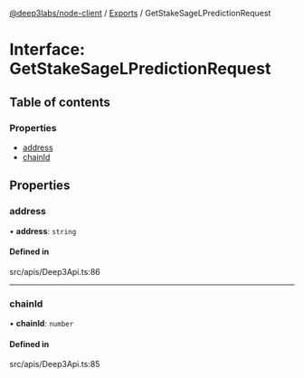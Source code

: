 [@deep3labs/node-client](../README.md) / [Exports](../modules.md) / GetStakeSageLPredictionRequest

# Interface: GetStakeSageLPredictionRequest

## Table of contents

### Properties

- [address](GetStakeSageLPredictionRequest.md#address)
- [chainId](GetStakeSageLPredictionRequest.md#chainid)

## Properties

### address

• **address**: `string`

#### Defined in

src/apis/Deep3Api.ts:86

___

### chainId

• **chainId**: `number`

#### Defined in

src/apis/Deep3Api.ts:85
